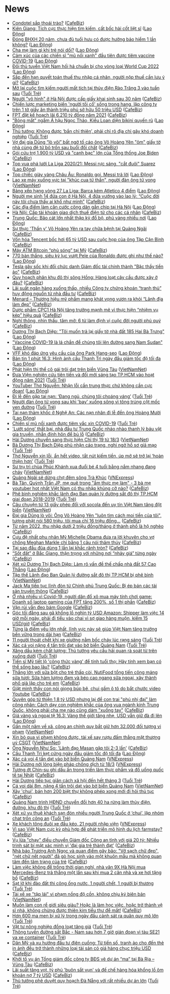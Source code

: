 # News

- [Condotel sắp thoái trào?](https://cafebiz.vn/condotel-sap-thoai-trao-20210316150243893.chn) ([CafeBiz](https://cafebiz.vn))
- [Kiên Giang: Tích cực thực hiện tìm kiếm, cất bốc hài cốt liệt sĩ](https://laodong.vn/xa-hoi/kien-giang-tich-cuc-thuc-hien-tim-kiem-cat-boc-hai-cot-liet-si-889681.ldo) ([Lao Động](https://laodong.vn))
- [Đóng BHXH 20 năm, chưa đủ tuổi hưu có được hưởng bảo hiểm 1 lần không?](https://laodong.vn/ban-doc/dong-bhxh-20-nam-chua-du-tuoi-huu-co-duoc-huong-bao-hiem-1-lan-khong-889583.ldo) ([Lao Động](https://laodong.vn))
- [Cha mẹ làm gì khi trẻ nói dối?](https://laodong.vn/chuyen-nha-minh/cha-me-lam-gi-khi-tre-noi-doi-889598.ldo) ([Lao Động](https://laodong.vn))
- [Cảm xúc của các chiến sĩ &quot;mũ nồi xanh&quot; đầu tiên được tiêm vaccine COVID-19](https://laodong.vn/video/cam-xuc-cua-cac-chien-si-mu-noi-xanh-dau-tien-duoc-tiem-vaccine-covid-19-889642.ldo) ([Lao Động](https://laodong.vn))
- [Đối thủ tuyển Việt Nam hối hả chuẩn bị cho vòng loại World Cup 2022](https://laodong.vn/video/doi-thu-tuyen-viet-nam-hoi-ha-chuan-bi-cho-vong-loai-world-cup-2022-889669.ldo) ([Lao Động](https://laodong.vn))
- [Sắp đến hạn quyết toán thuế thu nhập cá nhân, người nộp thuế cần lưu ý gì?](https://cafebiz.vn/sap-den-han-quyet-toan-thue-thu-nhap-ca-nhan-nguoi-nop-thue-can-luu-y-gi-20210316144427183.chn) ([CafeBiz](https://cafebiz.vn))
- [Mở lại cuộc tìm kiếm người mất tích tại thủy điện Rào Trăng 3 vào tuần sau](https://tuoitre.vn/mo-lai-cuoc-tim-kiem-nguoi-mat-tich-tai-thuy-dien-rao-trang-3-vao-tuan-sau-20210316141119824.htm) ([Tuổi Trẻ](https://tuoitre.vn))
- [Người "vô hình" ở Hà Nội được cấp giấy khai sinh sau 30 năm](https://cafebiz.vn/nguoi-vo-hinh-o-ha-noi-duoc-cap-giay-khai-sinh-sau-30-nam-2021031614394421.chn) ([CafeBiz](https://cafebiz.vn))
- [Chiến lược marketing biến 'người tối cổ' sống trong hang, lập công ty trên 1 tờ giấy ăn thành triệu phú sở hữu 50 triệu USD](https://cafebiz.vn/chien-luoc-marketing-bien-nguoi-toi-co-song-trong-hang-lap-cong-ty-tren-1-to-giay-an-thanh-trieu-phu-so-huu-50-trieu-usd-20210316112717229.chn) ([CafeBiz](https://cafebiz.vn))
- [FPT đặt kế hoạch lãi 6.210 tỷ đồng năm 2021](https://cafebiz.vn/fpt-dat-ke-hoach-lai-6210-ty-dong-nam-2021-20210316143515091.chn) ([CafeBiz](https://cafebiz.vn))
- [&quot;Bỏng mắt&quot; ngắm Á hậu Ngọc Thảo, Kiều Loan diện bikini quyến rũ](https://laodong.vn/photo/bong-mat-ngam-a-hau-ngoc-thao-kieu-loan-dien-bikini-quyen-ru-889623.ldo) ([Lao Động](https://laodong.vn))
- [Thủ tướng: Không được ‘bắn chỉ thiên’, phải chỉ rõ địa chỉ gây khó doanh nghiệp](https://tuoitre.vn/thu-tuong-khong-duoc-ban-chi-thien-phai-chi-ro-dia-chi-gay-kho-doanh-nghiep-20210316124435087.htm) ([Tuổi Trẻ](https://tuoitre.vn))
- [Vợ đại gia Dũng “lò vôi” bất ngờ tố cáo ông Võ Hoàng Yên "ôm" giấy tờ nhà cùng đệ tử bỏ trốn sau buổi đối chất](https://cafebiz.vn/vo-dai-gia-dung-lo-voi-bat-ngo-to-cao-ong-vo-hoang-yen-om-giay-to-nha-cung-de-tu-bo-tron-sau-buoi-doi-chat-2021031614273955.chn) ([CafeBiz](https://cafebiz.vn))
- [Gói cứu trợ 1.900 tỷ USD và "canh bạc" lớn của Tổng thống Joe Biden](https://cafebiz.vn/goi-cuu-tro-1900-ty-usd-va-canh-bac-lon-cua-tong-thong-joe-biden-20210316142604608.chn) ([CafeBiz](https://cafebiz.vn))
- [Top vua phá lưới La Liga 2020/21: Messi rực sáng, &quot;cắt đuôi&quot; Suarez](https://laodong.vn/photo/top-vua-pha-luoi-la-liga-202021-messi-ruc-sang-cat-duoi-suarez-889608.ldo) ([Lao Động](https://laodong.vn))
- [Top chiếc giày vàng Châu Âu: Ronaldo gọi, Messi trả lời](https://laodong.vn/photo/top-chiec-giay-vang-chau-au-ronaldo-goi-messi-tra-loi-889593.ldo) ([Lao Động](https://laodong.vn))
- [Lao xe máy xuống vực tại "khúc cua tử thần", người đàn ông tử vong](http://vietnamnet.vn/vn/thoi-su/an-toan-giao-thong/lao-xe-may-xuong-vuc-tai-khuc-cua-tu-than-nguoi-dan-ong-tu-vong-720005.html) ([VietNamNet](https://vietnamnet.vn))
- [Bảng xếp hạng vòng 27 La Liga: Barca kém Atletico 4 điểm](https://laodong.vn/infographic/bang-xep-hang-vong-27-la-liga-barca-kem-atletico-4-diem-889579.ldo) ([Lao Động](https://laodong.vn))
- [Người mẹ sinh 14 đứa con ở Hà Nội, 4 đứa vướng vào lao lý: “Cuộc đời này tôi chưa thấy ai khổ như mình”](https://cafebiz.vn/nguoi-me-sinh-14-dua-con-o-ha-noi-4-dua-vuong-vao-lao-ly-cuoc-doi-nay-toi-chua-thay-ai-kho-nhu-minh-20210316142402436.chn) ([CafeBiz](https://cafebiz.vn))
- [Các địa điểm làm căn cước công dân gắn chip tại Hà Nội](https://laodong.vn/infographic/cac-dia-diem-lam-can-cuoc-cong-dan-gan-chip-tai-ha-noi-888428.ldo) ([Lao Động](https://laodong.vn))
- [Hà Nội: Cấp tài khoản giao dịch thuế điện tử cho các cá nhân](https://cafebiz.vn/ha-noi-cap-tai-khoan-giao-dich-thue-dien-tu-cho-cac-ca-nhan-20210316142400274.chn) ([CafeBiz](https://cafebiz.vn))
- [Trung Quốc: Bão cát lớn nhất thập kỷ đổ bộ, phủ vàng nhiều nơi](https://laodong.vn/photo/trung-quoc-bao-cat-lon-nhat-thap-ky-do-bo-phu-vang-nhieu-noi-889591.ldo) ([Lao Động](https://laodong.vn))
- [Sự thực 'Thần y' Võ Hoàng Yên ra tay chữa bệnh tại Quảng Ngãi](https://cafebiz.vn/su-thuc-than-y-vo-hoang-yen-ra-tay-chua-benh-tai-quang-ngai-20210316142213694.chn) ([CafeBiz](https://cafebiz.vn))
- [Vốn hóa Tencent bốc hơi 65 tỷ USD sau cuộc họp của ông Tập Cận Bình](https://cafebiz.vn/von-hoa-tencent-boc-hoi-65-ty-usd-sau-cuoc-hop-cua-ong-tap-can-binh-20210316142053463.chn) ([CafeBiz](https://cafebiz.vn))
- [Máy ATM Bitcoin “phủ sóng” tại Mỹ](https://cafebiz.vn/may-atm-bitcoin-phu-song-tai-my-20210316133637331.chn) ([CafeBiz](https://cafebiz.vn))
- [770 bàn thắng, siêu kỷ lục vượt Pele của Ronaldo được ghi như thế nào?](https://laodong.vn/infographic/770-ban-thang-sieu-ky-luc-vuot-pele-cua-ronaldo-duoc-ghi-nhu-the-nao-889320.ldo) ([Lao Động](https://laodong.vn))
- [Tesla gây sốc khi đổi chức danh Giám đốc tài chính thành "Bậc thầy tiền ảo"](https://cafebiz.vn/tesla-gay-soc-khi-doi-chuc-danh-giam-doc-tai-chinh-thanh-bac-thay-tien-ao-20210316134112336.chn) ([CafeBiz](https://cafebiz.vn))
- [Quy hoạch phân khu đô thị sông Hồng: Hàng loạt cây cầu được xây ở đâu?](https://cafebiz.vn/quy-hoach-phan-khu-do-thi-song-hong-hang-loat-cay-cau-duoc-xay-o-dau-20210316133707287.chn) ([CafeBiz](https://cafebiz.vn))
- [Lãi suất ngân hàng xuống thấp, nhiều Công ty chứng khoán “tranh thủ” huy động nguồn từ nhà đầu tư](https://cafebiz.vn/lai-suat-ngan-hang-xuong-thap-nhieu-cong-ty-chung-khoan-tranh-thu-huy-dong-nguon-tu-nha-dau-tu-20210316133132557.chn) ([CafeBiz](https://cafebiz.vn))
- [Menard – Thương hiệu mỹ phẩm mang khát vọng vươn ra khỏi “Lãnh địa làm đẹp”](https://cafebiz.vn/menard-thuong-hieu-my-pham-mang-khat-vong-vuon-ra-khoi-lanh-dia-lam-dep-2021031610521745.chn) ([CafeBiz](https://cafebiz.vn))
- [Dược phẩm CPC1 Hà Nội tăng trưởng mạnh mẽ vì thực hiện “nhiệm vụ kép” hiệu quả](https://cafebiz.vn/duoc-pham-cpc1-ha-noi-tang-truong-manh-me-vi-thuc-hien-nhiem-vu-kep-hieu-qua-20210315164318028.chn) ([CafeBiz](https://cafebiz.vn))
- [Nghĩ thông, nhìn thấu, tâm mở: 6 từ làm định vị cuộc đời người phú quý](https://cafebiz.vn/nghi-thong-nhin-thau-tam-mo-6-tu-lam-dinh-vi-cuoc-doi-nguoi-phu-quy-20210316103014386.chn) ([CafeBiz](https://cafebiz.vn))
- [Dương Thị Bạch Diệp: &quot;Tôi muốn trả lại giấy tờ nhà đất 185 Hai Bà Trưng&quot;](https://laodong.vn/phap-luat/duong-thi-bach-diep-toi-muon-tra-lai-giay-to-nha-dat-185-hai-ba-trung-889633.ldo) ([Lao Động](https://laodong.vn))
- [&quot;Vaccine COVID-19 là lá chắn để chúng tôi lên đường sang Nam Sudan&quot;](https://laodong.vn/y-te/vaccine-covid-19-la-la-chan-de-chung-toi-len-duong-sang-nam-sudan-889610.ldo) ([Lao Động](https://laodong.vn))
- [VFF khó đáp ứng yêu cầu của ông Park Hang-seo](https://laodong.vn/bong-da/vff-kho-dap-ung-yeu-cau-cua-ong-park-hang-seo-889602.ldo) ([Lao Động](https://laodong.vn))
- [Bản tin 1 phút 16.3: Hình ảnh cầu Thanh Trì ngày đầu giảm tốc độ tối đa](https://laodong.vn/video-thoi-su/ban-tin-1-phut-163-hinh-anh-cau-thanh-tri-ngay-dau-giam-toc-do-toi-da-889603.ldo) ([Lao Động](https://laodong.vn))
- [Phát hiện thi thể cô gái trôi dạt trên biển Vũng Tàu](http://vietnamnet.vn/vn/thoi-su/phat-hien-thi-the-co-gai-troi-dat-tren-bien-vung-tau-719991.html) ([VietNamNet](https://vietnamnet.vn))
- [Đưa Viện nghiên cứu tiên tiến và đổi mới sáng tạo TP.HCM vào hoạt động năm 2021](https://tuoitre.vn/dua-vien-nghien-cuu-tien-tien-va-doi-moi-sang-tao-tp-hcm-vao-hoat-dong-nam-2021-20210316114052358.htm) ([Tuổi Trẻ](https://tuoitre.vn))
- [YouTuber Thơ Nguyễn: Nhận lỗi cần trung thực chứ không cần cực đoan!](https://laodong.vn/ban-doc/youtuber-tho-nguyen-nhan-loi-can-trung-thuc-chu-khong-can-cuc-doan-889604.ldo) ([Lao Động](https://laodong.vn))
- [Đi lễ đền gặp tai nạn: ‘Đang ngủ, chúng tôi choáng váng’](https://tuoitre.vn/di-le-den-gap-tai-nan-dang-ngu-chung-toi-choang-vang-20210316111025014.htm) ([Tuổi Trẻ](https://tuoitre.vn))
- [Người đàn ông tử vong sau khi 'bay' xuống sông vì tông trúng cột mốc ven đường](https://tuoitre.vn/nguoi-dan-ong-tu-vong-sau-khi-bay-xuong-song-vi-tong-trung-cot-moc-ven-duong-20210316105610215.htm) ([Tuổi Trẻ](https://tuoitre.vn))
- [Tai nạn thảm khốc ở Nghệ An: Các nạn nhân đi lễ đền ông Hoàng Mười](https://laodong.vn/xa-hoi/tai-nan-tham-khoc-o-nghe-an-cac-nan-nhan-di-le-den-ong-hoang-muoi-889630.ldo) ([Lao Động](https://laodong.vn))
- [Chiến sĩ mũ nồi xanh được tiêm vắc xin COVID-19](https://tuoitre.vn/chien-si-mu-noi-xanh-duoc-tiem-vac-xin-covid-19-2021031609553037.htm) ([Tuổi Trẻ](https://tuoitre.vn))
- ['Lướt sóng' thất bại, nhà đầu tư Trung Quốc nháo nhào thanh lý báu vật gia truyền, nhẫn đính hôn để bù lỗ](https://cafebiz.vn/luot-song-that-bai-nha-dau-tu-trung-quoc-nhao-nhao-thanh-ly-bau-vat-gia-truyen-nhan-dinh-hon-de-bu-lo-20210316112109975.chn) ([CafeBiz](https://cafebiz.vn))
- [Hải Dương chuyển sang thực hiện Chỉ thị 19 từ 18/3](http://vietnamnet.vn/vn/thoi-su/hai-duong-chuyen-sang-thuc-hien-chi-thi-19-tu-18-3-719985.html) ([VietNamNet](https://vietnamnet.vn))
- [Bà Dương Thị Bạch Diệp phủ nhận cáo trạng, nghi ngờ hồ sơ giả mạo](https://tuoitre.vn/ba-duong-thi-bach-diep-phu-nhan-cao-trang-nghi-ngo-ho-so-gia-mao-20210316105750308.htm) ([Tuổi Trẻ](https://tuoitre.vn))
- [Thơ Nguyễn xin lỗi, ẩn hết video, tắt nút kiếm tiền, úp mở sẽ trở lại ‘hoàn thiện hơn’](https://tuoitre.vn/tho-nguyen-xin-loi-an-het-video-tat-nut-kiem-tien-up-mo-se-tro-lai-hoan-thien-hon-20210316112649243.htm) ([Tuổi Trẻ](https://tuoitre.vn))
- [Sư trụ trì chùa Phúc Khánh xua đuổi bé 4 tuổi bằng nắm nhang đang cháy](http://vietnamnet.vn/vn/thoi-su/su-tru-tri-chua-phuc-khanh-xua-duoi-be-4-tuoi-bang-nam-nhang-dang-chay-719968.html) ([VietNamNet](https://vietnamnet.vn))
- [Quảng Ngãi sẽ dừng chợ đêm sông Trà Khúc](https://vnexpress.net/quang-ngai-se-dung-cho-dem-song-tra-khuc-4248935.html) ([VNExpress](https://vnexpress.net))
- [Bà Tân, Quỳnh Trần JP, mẹ quê trong "ẩm thực mẹ làm" - 3 bà mẹ youtuber hot nhất Việt Nam có thu nhập khủng cỡ nào?](https://cafebiz.vn/ba-tan-quynh-tran-jp-me-que-trong-am-thuc-me-lam-3-ba-me-youtuber-hot-nhat-viet-nam-co-thu-nhap-khung-co-nao-20210315135823265.chn) ([CafeBiz](https://cafebiz.vn))
- [Phê bình nghiêm khắc lãnh đạo Ban quản lý đường sắt đô thị TP.HCM giai đoạn 2018-2019](https://tuoitre.vn/phe-binh-nghiem-khac-lanh-dao-ban-quan-ly-duong-sat-do-thi-tp-hcm-giai-doan-2018-2019-20210316105043286.htm) ([Tuổi Trẻ](https://tuoitre.vn))
- [Câu chuyện từ 13 giấy phép đối với socola đến uy tín Việt Nam tăng đột biến](http://vietnamnet.vn/vn/thoi-su/chinh-tri/cau-chuyen-tu-13-giay-phep-doi-voi-socola-den-uy-tin-viet-nam-tang-dot-bien-719951.html) ([VietNamNet](https://vietnamnet.vn))
- [Đại gia Dũng lò vôi: Ông Võ Hoàng Yên "luôn tìm cách moi tiền của tôi", tượng phật nói 580 triệu, tôi mua chỉ 16 triệu đồng...](https://cafebiz.vn/dai-gia-dung-lo-voi-ong-vo-hoang-yen-luon-tim-cach-moi-tien-cua-toi-tuong-phat-noi-580-trieu-toi-mua-chi-16-trieu-dong-20210316112854656.chn) ([CafeBiz](https://cafebiz.vn))
- [Từ năm 2022, thu nhập dưới 2 triệu đồng/tháng ở thành phố là hộ nghèo](https://cafebiz.vn/tu-nam-2022-thu-nhap-duoi-2-trieu-dong-thang-o-thanh-pho-la-ho-ngheo-20210316112613594.chn) ([CafeBiz](https://cafebiz.vn))
- [Cựu đệ nhất phu nhân Mỹ Michelle Obama đưa ra lời khuyên cho vợ chồng Meghan Markle chỉ bằng 1 câu nói thâm thúy](https://cafebiz.vn/cuu-de-nhat-phu-nhan-my-michelle-obama-dua-ra-loi-khuyen-cho-vo-chong-meghan-markle-chi-bang-1-cau-noi-tham-thuy-20210316111811399.chn) ([CafeBiz](https://cafebiz.vn))
- [Tại sao đầu đũa dùng 1 lần lại khắc rãnh tròn?](https://cafebiz.vn/tai-sao-dau-dua-dung-1-lan-lai-khac-ranh-tron-20210316110818507.chn) ([CafeBiz](https://cafebiz.vn))
- [“Sốt đất” ở Bắc Giang, thận trọng với những nơi “nhảy giá” từng ngày](https://cafebiz.vn/sot-dat-o-bac-giang-than-trong-voi-nhung-noi-nhay-gia-tung-ngay-20210316111720601.chn) ([CafeBiz](https://cafebiz.vn))
- [Xét xử Dương Thị Bạch Diệp: Làm rõ vấn đề thế chấp nhà đất 57 Cao Thắng](https://laodong.vn/phap-luat/xet-xu-duong-thi-bach-diep-lam-ro-van-de-the-chap-nha-dat-57-cao-thang-889573.ldo) ([Lao Động](https://laodong.vn))
- [Tập thể Lãnh đạo Ban Quản lý đường sắt đô thị TP.HCM bị phê bình](http://vietnamnet.vn/vn/thoi-su/an-toan-giao-thong/tap-the-lanh-dao-ban-quan-ly-duong-sat-do-thi-tp-hcm-bi-phe-binh-719959.html) ([VietNamNet](https://vietnamnet.vn))
- [Jack Ma tiếp tục lĩnh đòn từ Chính phủ Trung Quốc: Bị ép bán các tài sản truyền thông](https://cafebiz.vn/jack-ma-tiep-tuc-linh-don-tu-chinh-phu-trung-quoc-bi-ep-ban-cac-tai-san-truyen-thong-20210316104555652.chn) ([CafeBiz](https://cafebiz.vn))
- [Ở nhà nhiều vì Covid-19, người dân đổ xô mua máy tính chơi game: Doanh số laptop gaming của FPT tăng 200%, số 1 thị phần](https://cafebiz.vn/o-nha-nhieu-vi-covid-19-nguoi-dan-do-xo-mua-may-tinh-choi-game-doanh-so-laptop-gaming-cua-fpt-tang-200-so-1-thi-phan-2021031611023233.chn) ([CafeBiz](https://cafebiz.vn))
- [Vận rủi vẫn đeo bám Google](https://cafebiz.vn/van-rui-van-deo-bam-google-20210316090810918.chn) ([CafeBiz](https://cafebiz.vn))
- [Góc tối đằng sau gã khổng lồ nghìn tỷ USD Amazon: Shipper làm việc 14 giờ mỗi ngày, phải đi tiểu vào chai vì sợ giao hàng muộn, kiếm 15 USD/giờ](https://cafebiz.vn/goc-toi-dang-sau-ga-khong-lo-nghin-ty-usd-amazon-shipper-lam-viec-14-gio-moi-ngay-phai-di-tieu-vao-chai-vi-so-giao-hang-muon-kiem-15-usd-gio-20210316105937746.chn) ([CafeBiz](https://cafebiz.vn))
- [Từng là điểm yếu lớn nhất, lĩnh vực này sẽ giúp Việt Nam tăng trưởng bền vững trong dài hạn](https://cafebiz.vn/tung-la-diem-yeu-lon-nhat-linh-vuc-nay-se-giup-viet-nam-tang-truong-ben-vung-trong-dai-han-20210316105729183.chn) ([CafeBiz](https://cafebiz.vn))
- [11 người thoát chết khi xe giường nằm bốc cháy lúc rạng sáng](https://tuoitre.vn/11-nguoi-thoat-chet-khi-xe-giuong-nam-boc-chay-luc-rang-sang-20210316095600043.htm) ([Tuổi Trẻ](https://tuoitre.vn))
- [Xác cá voi nặng 4 tấn trôi dạt vào bờ biển Quảng Nam](https://tuoitre.vn/xac-ca-voi-nang-4-tan-troi-dat-vao-bo-bien-quang-nam-20210316092019274.htm) ([Tuổi Trẻ](https://tuoitre.vn))
- [Xăng dầu kém chất lượng: Thủ tướng yêu cầu hải quan rà soát từ trên xuống dưới](https://tuoitre.vn/xang-dau-kem-chat-luong-thu-tuong-yeu-cau-hai-quan-ra-soat-tu-tren-xuong-duoi-20210316100723623.htm) ([Tuổi Trẻ](https://tuoitre.vn))
- [Tiến sĩ Mỹ tiết lộ 'công thức vàng' để tính tuổi thọ: Hãy tính xem bạn có thể sống bao lâu?](https://cafebiz.vn/tien-si-my-tiet-lo-cong-thuc-vang-de-tinh-tuoi-tho-hay-tinh-xem-ban-co-the-song-bao-lau-20210316102924801.chn) ([CafeBiz](https://cafebiz.vn))
- [Thắng lớn với sữa bột cho trẻ thấp còi, NutiFood tổng tiến công mảng sữa tươi: Sữa hàm lượng đạm và béo cao ngang sữa ngoại, xây thành phố giả lập cho trẻ em](https://cafebiz.vn/thang-lon-voi-sua-bot-cho-tre-thap-coi-nutifood-tong-tien-cong-mang-sua-tuoi-sua-ham-luong-dam-va-beo-cao-ngang-sua-ngoai-xay-thanh-pho-gia-lap-cho-tre-em-20210315171348564.chn) ([CafeBiz](https://cafebiz.vn))
- [Giật mình thấy con nói giọng búp bê, chui gầm ô tô do bắt chước video Youtube](https://cafebiz.vn/giat-minh-thay-con-noi-giong-bup-be-chui-gam-o-to-do-bat-chuoc-video-youtube-20210316103057801.chn) ([CafeBiz](https://cafebiz.vn))
- [Quyên góp từ thiện 1,8 tỷ USD nhưng lại để con trai "phú nhị đại" làm công nhân: Cách dạy con nghiêm khắc của ông vua ngành kính Trung Quốc, không phải cha mẹ nào cũng dám "xuống tay"](https://cafebiz.vn/quyen-gop-tu-thien-18-ty-usd-nhung-lai-de-con-trai-phu-nhi-dai-lam-cong-nhan-cach-day-con-nghiem-khac-cua-ong-vua-nganh-kinh-trung-quoc-khong-phai-cha-me-nao-cung-dam-xuong-tay-20210316102642072.chn) ([CafeBiz](https://cafebiz.vn))
- [Giá vàng và ngoại tệ 16.3: Vàng thế giới tăng nhẹ, USD vẫn giữ đà đi lên](https://laodong.vn/video/gia-vang-va-ngoai-te-163-vang-the-gioi-tang-nhe-usd-van-giu-da-di-len-889517.ldo) ([Lao Động](https://laodong.vn))
- [Gần một năm về xã, công an chính quy bắt giữ hơn 32.000 đối tượng vi phạm](http://vietnamnet.vn/vn/thoi-su/chinh-tri/gan-mot-nam-ve-xa-cong-an-chinh-quy-bat-giu-hon-32-000-doi-tuong-vi-pham-719938.html) ([VietNamNet](https://vietnamnet.vn))
- [Xin bỏ qua vi phạm không được, tài xế say rượu đấm thẳng mặt thượng uý CSGT](http://vietnamnet.vn/vn/thoi-su/an-toan-giao-thong/xin-bo-qua-vi-pham-khong-duoc-tai-xe-say-ru-o-u-da-m-tha-ng-ma-t-thu-o-ng-uy-csgt-719934.html) ([VietNamNet](https://vietnamnet.vn))
- [Ông Nguyễn Như So: 'Lãnh đạo Masan gặp tôi 2-3 lần'](https://cafebiz.vn/ong-nguyen-nhu-so-lanh-dao-masan-gap-toi-2-3-lan-20210316100809002.chn) ([CafeBiz](https://cafebiz.vn))
- [Cầu Thanh Trì kẹt cứng ngày đầu giảm tốc độ tối đa](https://laodong.vn/xa-hoi/cau-thanh-tri-ket-cung-ngay-dau-giam-toc-do-toi-da-889529.ldo) ([Lao Động](https://laodong.vn))
- [Xác cá voi 4 tấn dạt vào bờ biển Quảng Nam](https://vnexpress.net/xac-ca-voi-4-tan-dat-vao-bo-bien-quang-nam-4249060.html) ([VNExpress](https://vnexpress.net))
- [Hải Dương nới lỏng biện pháp chống dịch từ 18/3](https://vnexpress.net/hai-duong-noi-long-bien-phap-chong-dich-tu-18-3-4249047.html) ([VNExpress](https://vnexpress.net))
- [Tương ớt Chin-su ghi dấu ấn trong triển lãm thực phẩm và đồ uống quốc tế tại Nhật](https://cafebiz.vn/tuong-ot-chin-su-ghi-dau-an-trong-trien-lam-thuc-pham-va-do-uong-quoc-te-tai-nhat-20210315190015978.chn) ([CafeBiz](https://cafebiz.vn))
- [Hải Dương tiếp tục giãn cách xã hội đến hết tháng 3](https://tuoitre.vn/hai-duong-tiep-tuc-gian-cach-xa-hoi-den-het-thang-3-20210316093750966.htm) ([Tuổi Trẻ](https://tuoitre.vn))
- [Cá voi dài 8m, nặng 4 tấn trôi dạt vào bờ biển Quảng Nam](http://vietnamnet.vn/vn/thoi-su/ca-voi-dai-8m-nang-4-tan-troi-dat-vao-bo-bien-quang-nam-719931.html) ([VietNamNet](https://vietnamnet.vn))
- [Xây 'chui', bán hơn 200 biệt thự không phép xong mới đi hỏi thủ tục](https://cafebiz.vn/xay-chui-ban-hon-200-biet-thu-khong-phep-xong-moi-di-hoi-thu-tuc-20210316095615302.chn) ([CafeBiz](https://cafebiz.vn))
- [Quảng Nam trình HĐND chuyển đổi hơn 40 ha rừng làm thủy điện, đường, khu đô thị](https://tuoitre.vn/quang-nam-trinh-hdnd-chuyen-doi-hon-40-ha-rung-lam-thuy-dien-duong-khu-do-thi-20210316101105761.htm) ([Tuổi Trẻ](https://tuoitre.vn))
- [Xét xử vụ thuê khách sạn đón nhiều người Trung Quốc ở ‘chui’, lập nhóm chat trốn công an](https://tuoitre.vn/xet-xu-vu-thue-khach-san-don-nhieu-nguoi-trung-quoc-o-chui-lap-nhom-chat-tron-cong-an-20210316092604505.htm) ([Tuổi Trẻ](https://tuoitre.vn))
- [Xe khách tông đuôi xe đầu kéo, 21 người nhập viện](https://vnexpress.net/xe-khach-tong-duoi-xe-dau-keo-21-nguoi-nhap-vien-4249025.html) ([VNExpress](https://vnexpress.net))
- [Vì sao Việt Nam cực kỳ phù hợp để phát triển mô hình du lịch farmstay?](https://cafebiz.vn/vi-sao-viet-nam-cuc-ky-phu-hop-de-phat-trien-mo-hinh-du-lich-farmstay-20210315180856534.chn) ([CafeBiz](https://cafebiz.vn))
- [Vụ lừa "chạy" điều chuyển Giám đốc Công an tỉnh với giá 20 tỷ: Nhiều trinh sát bí mật xác minh vị 'đại gia trẻ thành đạt'](https://cafebiz.vn/vu-lua-chay-dieu-chuyen-giam-doc-cong-an-tinh-voi-gia-20-ty-nhieu-trinh-sat-bi-mat-xac-minh-vi-dai-gia-tre-thanh-dat-20210316093203973.chn) ([CafeBiz](https://cafebiz.vn))
- [Nhà báo Trương Anh Ngọc và quan điểm gây bão: "Vở sạch chữ đẹp", "nét chữ nết người" đã gò học sinh vào một khuôn mẫu mà không quan tâm đến tâm trạng của trẻ](https://cafebiz.vn/nha-bao-truong-anh-ngoc-va-quan-diem-gay-bao-vo-sach-chu-dep-net-chu-net-nguoi-da-go-hoc-sinh-vao-mot-khuon-mau-ma-khong-quan-tam-den-tam-trang-cua-tre-20210316093125715.chn) ([CafeBiz](https://cafebiz.vn))
- [Làm việc không để trống thời gian nghỉ, nhà văn 9X Hà Nội mua Mercedes-Benz trả thẳng một lần sau khi mua 2 căn nhà và xe hơi tặng bố](https://cafebiz.vn/lam-viec-khong-de-trong-thoi-gian-nghi-nha-van-9x-ha-noi-mua-mercedes-benz-tra-thang-mot-lan-sau-khi-mua-2-can-nha-va-xe-hoi-tang-bo-20210316092048551.chn) ([CafeBiz](https://cafebiz.vn))
- [Sạt lở khi đào đất thi công ống nước, 1 người chết, 1 người bị thương](https://tuoitre.vn/sat-lo-khi-dao-dat-thi-cong-ong-nuoc-1-nguoi-chet-1-bi-thuong-20210316090315934.htm) ([Tuổi Trẻ](https://tuoitre.vn))
- [Tài xế xe "tập lái" vi phạm nồng độ cồn, không chịu ký biên bản](http://vietnamnet.vn/vn/thoi-su/an-toan-giao-thong/tai-xe-xe-tap-lai-vi-pham-nong-do-con-khong-chiu-ky-bien-ban-719908.html) ([VietNamNet](https://vietnamnet.vn))
- [Muốn làm con rể giới siêu giàu? Hoặc là làm học việc, hoặc trở thành vệ sĩ nhà, không chừng được thiên kim tiểu thư để mắt!](https://cafebiz.vn/muon-lam-con-re-gioi-sieu-giau-hoac-la-lam-hoc-viec-hoac-tro-thanh-ve-si-nha-khong-chung-duoc-thien-kim-tieu-thu-de-mat-20210315211000605.chn) ([CafeBiz](https://cafebiz.vn))
- [Hơn 600 ma men bị xử lý trong ngày đầu cảnh sát ra quân quy mô lớn](https://tuoitre.vn/hon-600-ma-men-bi-xu-ly-trong-ngay-dau-canh-sat-ra-quan-quy-mo-lon-20210316085101102.htm) ([Tuổi Trẻ](https://tuoitre.vn))
- [Vật tư nông nghiệp đồng loạt tăng giá](https://tuoitre.vn/vat-tu-nong-nghiep-dong-loat-tang-gia-20210316080239301.htm) ([Tuổi Trẻ](https://tuoitre.vn))
- [Thông tuyến đường sắt Bắc - Nam sau hơn 7 giờ gián đoạn vì tàu SE21 va xe container](https://tuoitre.vn/thong-tuyen-duong-sat-bac-nam-sau-hon-7-gio-gian-doan-vi-tau-se21-va-xe-container-20210316085021585.htm) ([Tuổi Trẻ](https://tuoitre.vn))
- [Dân Mỹ và xu hướng đầu tư điên cuồng: Từ tiền số, tranh ảo cho đến thẻ in ảnh đều trở thành những loại tài sản có giá hàng chục triệu USD](https://cafebiz.vn/dan-my-va-xu-huong-dau-tu-dien-cuong-tu-tien-so-tranh-ao-cho-den-the-in-anh-deu-tro-thanh-nhung-loai-tai-san-co-gia-hang-chuc-trieu-usd-20210316090152497.chn) ([CafeBiz](https://cafebiz.vn))
- [Khởi tố vụ án Tổng giám đốc công ty BĐS vẽ dự án “ma” tại Bà Rịa – Vũng Tàu](https://cafebiz.vn/khoi-to-vu-an-tong-giam-doc-cong-ty-bds-ve-du-an-ma-tai-ba-ria-vung-tau-20210316090432725.chn) ([CafeBiz](https://cafebiz.vn))
- [Lãi suất tăng vọt, tỷ phú 'buôn sắt vụn' và đế chế hàng hóa khổng lồ ôm khoản nợ 7 tỷ USD](https://cafebiz.vn/lai-suat-tang-vot-ty-phu-buon-sat-vun-va-de-che-hang-hoa-khong-lo-om-khoan-no-7-ty-usd-20210316085940088.chn) ([CafeBiz](https://cafebiz.vn))
- [Thủ tướng phê duyệt quy hoạch Đà Nẵng với rất nhiều dự án lớn](https://tuoitre.vn/thu-tuong-phe-duyet-qui-hoach-da-nang-voi-rat-nhieu-du-an-lon-20210316085133971.htm) ([Tuổi Trẻ](https://tuoitre.vn))
